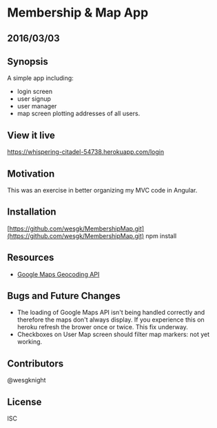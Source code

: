 # Membership & Map App

## 2016/03/03
## Synopsis

A simple app including:
* login screen
* user signup
* user manager 
* map screen plotting addresses of all users.

## View it live
https://whispering-citadel-54738.herokuapp.com/login

## Motivation
This was an exercise in better organizing my MVC code in Angular.

## Installation
[https://github.com/wesgk/MembershipMap.git](https://github.com/wesgk/MembershipMap.git)
 npm install

## Resources
* [Google Maps Geocoding API](https://developers.google.com/maps/documentation/geocoding/intro)

## Bugs and Future Changes
* The loading of Google Maps API isn't being handled correctly and therefore the maps don't always display.  If you experience this on heroku refresh the brower once or twice.  This fix underway.
* Checkboxes on User Map screen should filter map markers: not yet working.

## Contributors
@wesgknight

## License
ISC

